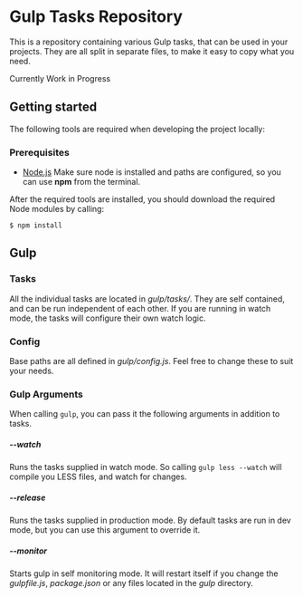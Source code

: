 Gulp Tasks Repository
=====================
This is a repository containing various Gulp tasks, that can be used in your projects.
They are all split in separate files, to make it easy to copy what you need.

Currently Work in Progress

## Getting started
The following tools are required when developing the project locally:

### Prerequisites
* [Node.js](http://nodejs.org/ "Node")
  Make sure node is installed and paths are configured, so you can use **npm** from the terminal.

After the required tools are installed, you should download the required Node modules by calling:

```
$ npm install
```

## Gulp
### Tasks
All the individual tasks are located in *gulp/tasks/*. They are self contained, and can be run independent of each other.
If you are running in watch mode, the tasks will configure their own watch logic.

### Config
Base paths are all defined in *gulp/config.js*. Feel free to change these to suit your needs.

### Gulp Arguments
When calling `gulp`, you can pass it the following arguments in addition to tasks.

##### --watch
Runs the tasks supplied in watch mode. So calling `gulp less --watch` will compile you LESS files, and watch for changes.

##### --release
Runs the tasks supplied in production mode. By default tasks are run in dev mode, but you can use this argument to override it.

##### --monitor
Starts gulp in self monitoring mode. It will restart itself if you change the *gulpfile.js*, *package.json* or any files located in the *gulp* directory.
